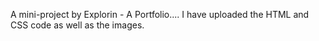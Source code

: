 A mini-project by Explorin - A Portfolio....
I have uploaded the HTML and CSS code as well as the images.
